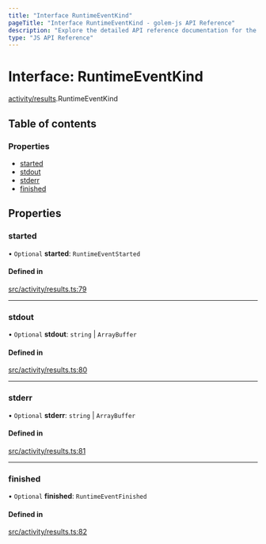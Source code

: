 ```yaml
---
title: "Interface RuntimeEventKind"
pageTitle: "Interface RuntimeEventKind - golem-js API Reference"
description: "Explore the detailed API reference documentation for the Interface RuntimeEventKind within the golem-js SDK for the Golem Network."
type: "JS API Reference"
---
```

# Interface: RuntimeEventKind

[activity/results](../modules/activity_results).RuntimeEventKind

## Table of contents

### Properties

- [started](activity_results.RuntimeEventKind#started)
- [stdout](activity_results.RuntimeEventKind#stdout)
- [stderr](activity_results.RuntimeEventKind#stderr)
- [finished](activity_results.RuntimeEventKind#finished)

## Properties

### started

• `Optional` **started**: `RuntimeEventStarted`

#### Defined in

[src/activity/results.ts:79](https://github.com/golemfactory/golem-js/blob/9789a95/src/activity/results.ts#L79)

___

### stdout

• `Optional` **stdout**: `string` \| `ArrayBuffer`

#### Defined in

[src/activity/results.ts:80](https://github.com/golemfactory/golem-js/blob/9789a95/src/activity/results.ts#L80)

___

### stderr

• `Optional` **stderr**: `string` \| `ArrayBuffer`

#### Defined in

[src/activity/results.ts:81](https://github.com/golemfactory/golem-js/blob/9789a95/src/activity/results.ts#L81)

___

### finished

• `Optional` **finished**: `RuntimeEventFinished`

#### Defined in

[src/activity/results.ts:82](https://github.com/golemfactory/golem-js/blob/9789a95/src/activity/results.ts#L82)
